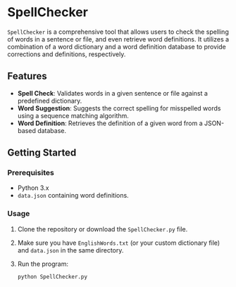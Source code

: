 # SpellChecker

`SpellChecker` is a comprehensive tool that allows users to check the spelling of words in a sentence or file, and even retrieve word definitions. It utilizes a combination of a word dictionary and a word definition database to provide corrections and definitions, respectively.

## Features

- **Spell Check**: Validates words in a given sentence or file against a predefined dictionary. 
- **Word Suggestion**: Suggests the correct spelling for misspelled words using a sequence matching algorithm.
- **Word Definition**: Retrieves the definition of a given word from a JSON-based database.

## Getting Started

### Prerequisites

- Python 3.x
- `data.json` containing word definitions.

### Usage

1. Clone the repository or download the `SpellChecker.py` file.
2. Make sure you have `EnglishWords.txt` (or your custom dictionary file) and `data.json` in the same directory.
3. Run the program:
   
   ```bash
   python SpellChecker.py
